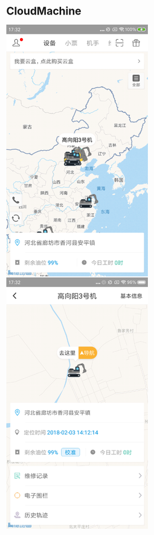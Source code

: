 # CloudMachine


<img src="img/pg1.png" width="375" alt="首页"/>    <img src="img/pg2.png" width="375"/>



